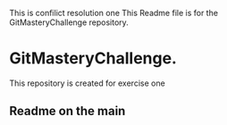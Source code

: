
This is confilict resolution one 
This  Readme file is for the GitMasteryChallenge repository.

# GitMasteryChallenge.
This  repository is created for exercise one

## Readme on the main
